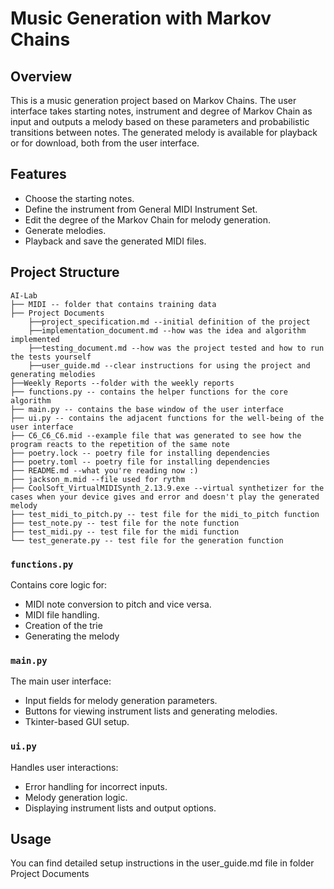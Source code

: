 # Music Generation with Markov Chains

## Overview

This is a music generation project based on Markov Chains. The user interface takes starting notes, instrument and degree of Markov Chain as input and outputs a melody based on these parameters and probabilistic transitions between notes. The generated melody is available for playback or for download, both from the user interface.

## Features

- Choose the starting notes.
- Define the instrument from General MIDI Instrument Set.
- Edit the degree of the Markov Chain for melody generation.
- Generate melodies.
- Playback and save the generated MIDI files.

## Project Structure

```
AI-Lab
├── MIDI -- folder that contains training data
├── Project Documents
    ├──project_specification.md --initial definition of the project
    ├──implementation_document.md --how was the idea and algorithm implemented
    ├──testing_document.md --how was the project tested and how to run the tests yourself
    ├──user_guide.md --clear instructions for using the project and generating melodies
├──Weekly Reports --folder with the weekly reports
├── functions.py -- contains the helper functions for the core algorithm
├── main.py -- contains the base window of the user interface
├── ui.py -- contains the adjacent functions for the well-being of the user interface
├── C6_C6_C6.mid --example file that was generated to see how the program reacts to the repetition of the same note
├── poetry.lock -- poetry file for installing dependencies
├── poetry.toml -- poetry file for installing dependencies
├── README.md --what you're reading now :)
├── jackson_m.mid --file used for rythm
├── CoolSoft_VirtualMIDISynth_2.13.9.exe --virtual synthetizer for the cases when your device gives and error and doesn't play the generated melody
├── test_midi_to_pitch.py -- test file for the midi_to_pitch function
├── test_note.py -- test file for the note function
├── test_midi.py -- test file for the midi function
└── test_generate.py -- test file for the generation function
```

### `functions.py`
Contains core logic for:
- MIDI note conversion to pitch and vice versa.
- MIDI file handling.
- Creation of the trie
- Generating the melody
  
### `main.py`
The main user interface:
- Input fields for melody generation parameters.
- Buttons for viewing instrument lists and generating melodies.
- Tkinter-based GUI setup.

### `ui.py`
Handles user interactions:
- Error handling for incorrect inputs.
- Melody generation logic.
- Displaying instrument lists and output options.

## Usage

You can find detailed setup instructions in the user_guide.md file in folder Project Documents
